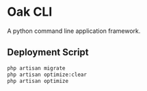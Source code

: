 # Oak CLI

A python command line application framework.

## Deployment Script

```bash
php artisan migrate
php artisan optimize:clear
php artisan optimize
```